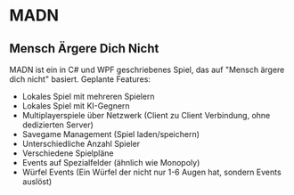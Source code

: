 # MADN

## Mensch Ärgere Dich Nicht

MADN ist ein in C# und WPF geschriebenes Spiel, das auf "Mensch ärgere dich nicht" basiert.
Geplante Features:

- Lokales Spiel mit mehreren Spielern
- Lokales Spiel mit KI-Gegnern
- Multiplayerspiele über Netzwerk (Client zu Client Verbindung, ohne dedizierten Server)
- Savegame Management (Spiel laden/speichern)
- Unterschiedliche Anzahl Spieler
- Verschiedene Spielpläne
- Events auf Spezialfelder (ähnlich wie Monopoly)
- Würfel Events (Ein Würfel der nicht nur 1-6 Augen hat, sondern Events auslöst)
